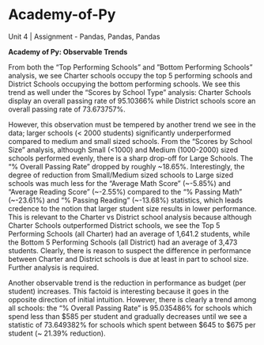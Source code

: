 # Academy-of-Py
Unit 4 | Assignment - Pandas, Pandas, Pandas

**Academy of Py: Observable Trends**

  From both the “Top Performing Schools” and ”Bottom Performing Schools” analysis, we see Charter schools occupy the top 5 performing schools and District Schools occupying the bottom performing schools. We see this trend as well under the “Scores by School Type” analysis: Charter Schools display an overall passing rate of 95.10366% while District schools score an overall passing rate of 73.673757%. 

  However, this observation must be tempered by another trend we see in the data; larger schools (< 2000 students) significantly underperformed compared to medium and small sized schools. From the “Scores by School Size” analysis, although Small (<1000) and Medium (1000-2000) sized schools performed evenly, there is a sharp drop-off for Large Schools. The “% Overall Passing Rate” dropped by roughly \~18.65%. Interestingly, the degree of reduction from Small/Medium sized schools to Large sized schools was much less for the “Average Math Score” (~-5.85%) and “Average Reading Score” (~-2.55%) compared to the “% Passing Math” (~-23.61%) and “% Passing Reading” (~-13.68%) statistics, which leads credence to the notion that larger student size results in lower performance. This is relevant to the Charter vs District school analysis because although Charter Schools outperformed District schools, we see the Top 5 Performing Schools (all Charter) had an average of 1,641.2 students, while the Bottom 5 Performing Schools (all District) had an average of 3,473 students. Clearly, there is reason to suspect the difference in performance between Charter and District schools is due at least in part to school size. Further analysis is required.

  Another observable trend is the reduction in performance as budget (per student) increases. This factoid is interesting because it goes in the opposite direction of initial intuition. However, there is clearly a trend among all schools: the “% Overall Passing Rate” is 95.035486% for schools which spend less than $585 per student and gradually decreases until we see a statistic of 73.649382% for schools which spent between $645 to $675 per student (~ 21.39% reduction).
